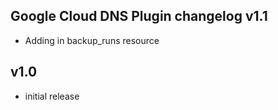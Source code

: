 Google Cloud DNS Plugin changelog
v1.1
-----
- Adding in backup_runs resource

v1.0
-----
- initial release